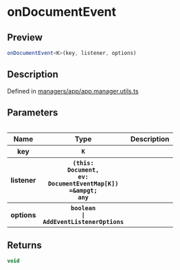 
      
# onDocumentEvent

<div class="api-docs__section" data-reactroot="">

## Preview

</div><div class="api-docs__preview fn" data-reactroot="">

```ts
onDocumentEvent<K>(key, listener, options)
```

</div><div class="api-docs__section" data-reactroot="">

## Description

</div><div class="api-docs__description" data-reactroot=""><span class="api-docs__do-not-parse">



</span></div><div class="api-docs__definition" data-reactroot="">

Defined in [managers/app/app.manager.utils.ts](https://github.com/BetterTyped/hyper-fetch/blob/089b54eb/packages/core/src/managers/app/app.manager.utils.ts#L26)

</div><div class="api-docs__section" data-reactroot="">

## Parameters

</div><div class="api-docs__parameters" data-reactroot=""><table>

<table><thead><tr><th>Name</th><th>Type</th><th>Description</th></tr></thead><tbody><tr><th>key</th><th><code><span class="api-type__type ">K</span></code></th><th><div class="api-docs__description"><span class="api-docs__do-not-parse">



</span></div></th></tr><tr><th>listener</th><th><code><span class="api-docs__signature-symbol">(</span><span>this<span class="api-docs__signature-symbol">: </span><span class="api-type__type ">Document</span></span><span class="api-docs__signature-symbol">, </span><span>ev<span class="api-docs__signature-symbol">: </span><span class="api-type__type ">DocumentEventMap</span><span class="api-type__symbol">[</span><span class="api-type__type ">K</span><span class="api-type__symbol">]</span></span><span class="api-docs__signature-symbol">)</span><span class="api-docs__signature-symbol"> =&ampgt; </span><span class="api-type__type">any</span></code></th><th><div class="api-docs__description"><span class="api-docs__do-not-parse">



</span></div></th></tr><tr><th>options</th><th><code><span class="api-type__type">boolean</span><span class="api-type__symbol"> | </span><span class="api-type__type ">AddEventListenerOptions</span></code></th><th><div class="api-docs__description"><span class="api-docs__do-not-parse">



</span></div></th></tr></tbody></table>

</table></div><div class="api-docs__section" data-reactroot="">

## Returns

</div><div class="api-docs__returns" data-reactroot="">

```ts
void
```

</div>